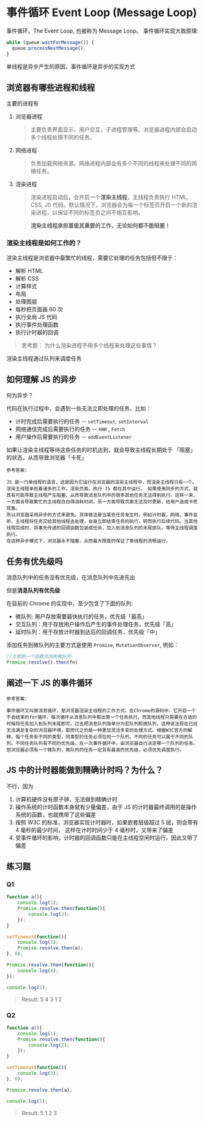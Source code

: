 # 事件循环 Event Loop (Message Loop)

事件循环，The Event Loop, 也被称为 Message Loop。 事件循环实现大致原理:

```javascript
while (queue.waitForMessage()) {
  queue.processNextMessage();
}
```

单线程是异步产生的原因，事件循环是异步的实现方式

## 浏览器有哪些进程和线程

主要的进程有

1. 浏览器进程

   > 主要负责界面显示，用户交互，子进程管理等。浏览器进程内部会启动多个线程处理不同的任务。
   >
2. 网络进程

   > 负责加载网络资源。网络进程内部会有多个不同的线程来处理不同的网络任务。
   >
3. 渲染进程

   > 渲染进程启动后，会开启一个**渲染主线程**，主线程负责执行 HTML, CSS, JS 代码。默认情况下，浏览器会为每一个标签页开启一个新的渲染进程，以保证不同的标签页之间不相互影响。
   >

   > **渲染主线程承担着极其重要的⼯作，⽆论如何都不能阻塞！**
   >

### 渲染主线程是如何工作的？

渲染主线程是浏览器中最繁忙的线程，需要它处理的任务包括但不限于：

* 解析 HTML
* 解析 CSS
* 计算样式
* 布局
* 处理图层
* 每秒把⻚⾯画 60 次
* 执⾏全局 JS 代码
* 执⾏事件处理函数
* 执⾏计时器的回调

> 思考题： 为什么渲染进程不用多个线程来处理这些事情？

渲染主线程通过队列来调度任务

## 如何理解 JS 的异步

何为异步？

代码在执⾏过程中，会遇到⼀些⽆法⽴即处理的任务，⽐如：

- 计时完成后需要执⾏的任务 -- `setTimeout`, `setInterval`
- ⽹络通信完成后需要执⾏的任务 -- `XHR` , `Fetch`
- ⽤户操作后需要执⾏的任务 -- `addEventListener`

如果让渲染主线程等待这些任务的时机达到，就会导致主线程⻓期处于 「阻塞」的状态，从⽽导致浏览器「卡死」

```
参考答案:

JS 是一门单线程的语言，这是因为它运行在浏览器的渲染主线程中，而渲染主线程只有一个。
渲染主线程承担着诸多的工作，渲染页面，执行 JS 都在其中运行。 如果使用同步的方式，就其有可能导致主线程产生阻塞，从而导致消息队列中的很多其他任务无法得到执行。这样一来，一方面会导致繁忙的主线程白白得消耗时间，另一方面导致页面无法及时更新，给用户造成卡死现象。
所以浏览器采用异步的方式来避免。具体做法是当某些任务发生时，例如计时器，网络，事件监听，主线程将任务交给其他线程去处理，自身立即结束任务的执行，转而执行后续代码。当其他线程完成时，将事先传递的回调函数包装成任务，加⼊到消息队列的末尾排队，等待主线程调度执⾏。
在这种异步模式下，浏览器永不阻塞，从⽽最⼤限度的保证了单线程的流畅运⾏。
```

## 任务有优先级吗

消息队列中的任务没有优先级，在消息队列中先进先出

但是**消息队列有优先级**

在目前的 Chrome 的实现中，至少包含了下面的队列:

- 微队列: 用户存放需要最快执行的任务，优先级「最高」
- 交互队列：用于存放用户操作后产生的事件处理任务，优先级「高」
- 延时队列：用于存放计时器到达后的回调任务，优先级「中」

添加任务到微队列的主要方式是使用 `Promise`, `MutationObserver`, 例如：

```javascript
//立即把一个函数添加到微队列
Promise.resolve().then(fn)
```

## 阐述一下 JS 的事件循环

```
参考答案:

事件循环又叫做消息循环，是浏览器渲染主线程的工作方式。在Chrome的源码中，它开启一个不会结束的for循环，每次循环从消息队列中取出第一个任务执行，而其他线程只需要在合适的时候将任务加入到队列末尾即可。过去把消息队列简单分为宏队列和微队列，这种说法现在已经无法满足复杂的浏览器环境，取而代之的是一种更加灵活多变的处理方式。根据W3C官方的解释，每个任务有不同的类型，同类型的任务必须在同一个队列，不同的任务可以属于不同的队列。不同任务队列有不同的优先级，在一次事件循环中，由浏览器自行决定哪一个队列的任务。但浏览器必须有一个微队列，微队列的任务一定具有最高的优先级，必须优先调度执行。
```

## JS 中的计时器能做到精确计时吗？为什么？

不行，因为

1. 计算机硬件没有原子钟，无法做到精确计时
2. 操作系统的计时函数本身就有少量偏差，由于 JS 的计时器最终调用的是操作系统的函数，也就携带了这些偏差
3. 按照 W3C 的标准，浏览器实现计时器时，如果嵌套层级超过 5 层，则会带有 4 毫秒的最少时间， 这样在计时时间少于 4 毫秒时，又带来了偏差
4. 受事件循环的影响，计时器的回调函数只能在主线程空闲时运行，因此又带了偏差

## 练习题

### Q1

```javascript
function a(){
    console.log(1);
    Promise.resolve.then(function(){
        console.log(2);
    });
}

setTimeout(function(){
    console.log(3);
    Promise.resolve.then(a);
}, 0);

Promise.resolve.then(function(){
    console.log(4);
});

console.log(5);
```

> Result: 5 4 3 1 2

### Q2

```javascript
function a(){
    console.log(1);
    Promise.resolve.then(function(){
        console.log(2);
    });
}

setTimeout(function(){
    console.log(3);
}, 0);

Promise.resolve.then(a);

console.log(5);

```

> Result: 5 1 2 3
